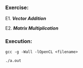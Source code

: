 ### Exercise:
E1. ***Vector Addition***

E2. ***Matrix Multiplication***

### Execution:


`gcc -g -Wall -lOpenCL <filename>`

`./a.out`